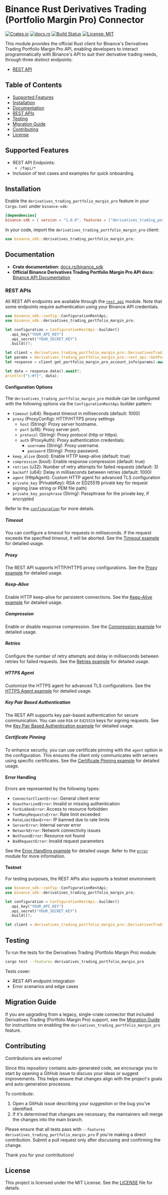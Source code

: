 # Binance Rust Derivatives Trading (Portfolio Margin Pro) Connector

[![Crates.io](https://img.shields.io/crates/v/binance-sdk)](https://crates.io/crates/binance-sdk)
[![docs.rs](https://img.shields.io/docsrs/binance_sdk)](https://docs.rs/binance_sdk)
[![Build Status](https://img.shields.io/github/actions/workflow/status/binance/binance-connector-rust/ci.yaml)](https://github.com/binance/binance-connector-rust/actions)
[![License: MIT](https://img.shields.io/badge/License-MIT-yellow.svg)](https://opensource.org/licenses/MIT)

This module provides the official Rust client for Binance's Derivatives Trading Portfolio Margin Pro API, enabling developers to interact programmatically with Binance's API to suit their derivative trading needs, through three distinct endpoints:

- [REST API](./rest_api/mod.rs)

## Table of Contents

- [Supported Features](#supported-features)
- [Installation](#installation)
- [Documentation](#documentation)
- [REST APIs](#rest-apis)
- [Testing](#testing)
- [Migration Guide](#migration-guide)
- [Contributing](#contributing)
- [License](#license)

## Supported Features

- REST API Endpoints:
  - `/fapi/*`
- Inclusion of test cases and examples for quick onboarding.

## Installation

Enable the `derivatives_trading_portfolio_margin_pro` feature in your `Cargo.toml` under `binance-sdk`:

```toml
[dependencies]
binance-sdk = { version = "1.0.0", features = ["derivatives_trading_portfolio_margin_pro"] }
```

In your code, import the `derivatives_trading_portfolio_margin_pro` client:

```rust
use binance_sdk::derivatives_trading_portfolio_margin_pro;
```

## Documentation

- **Crate documentation:** [docs.rs/binance_sdk](https://docs.rs/binance_sdk)
- **Official Binance Derivatives Trading Portfolio Margin Pro API docs:** [Binance API Documentation](https://developers.binance.com/docs/derivatives/portfolio-margin-pro/general-info)

### REST APIs

All REST API endpoints are available through the [`rest_api`](./rest_api/mod.rs) module. Note that some endpoints require authentication using your Binance API credentials.

```rust
use binance_sdk::config::ConfigurationRestApi;
use binance_sdk::derivatives_trading_portfolio_margin_pro;

let configuration = ConfigurationRestApi::builder()
  .api_key("YOUR_API_KEY")
  .api_secret("YOUR_SECRET_KEY")
  .build()?;

let client = derivatives_trading_portfolio_margin_pro::DerivativesTradingPortfolioMarginProRestApi::production(configuration);
let params = derivatives_trading_portfolio_margin_pro::rest_api::GetPortfolioMarginProAccountInfoParams::default();
let response = client.get_portfolio_margin_pro_account_info(params).await?;

let data = response.data().await?;
println!("{:#?}", data);
```

#### Configuration Options

The `derivatives_trading_portfolio_margin_pro` module can be configured with the following options via the `ConfigurationRestApi` builder pattern:

- `timeout` (u64): Request timeout in milliseconds (default: 1000)
- `proxy` (ProxyConfig): HTTP/HTTPS proxy settings
  - `host` (String): Proxy server hostname.
  - `port` (u16): Proxy server port.
  - `protocol` (String): Proxy protocol (http or https).
  - `auth` (ProxyAuth): Proxy authentication credentials:
    - `username` (String): Proxy username.
    - `password` (String): Proxy password.
- `keep_alive` (bool): Enable HTTP keep-alive (default: true)
- `compression` (bool): Enable response compression (default: true)
- `retries` (u32): Number of retry attempts for failed requests (default: 3)
- `backoff` (u64): Delay in milliseconds between retries (default: 1000)
- `agent` (HttpAgent): Custom HTTP agent for advanced TLS configuration
- `private_key` (PrivateKey): RSA or ED25519 private key for request signing (raw string or PEM file path)
- `private_key_passphrase` (String): Passphrase for the private key, if encrypted

Refer to the [`configuration`](../common/config.rs) for more details.

##### Timeout

You can configure a timeout for requests in milliseconds. If the request exceeds the specified timeout, it will be aborted. See the [Timeout example](./docs/rest_api/timeout.md) for detailed usage.

##### Proxy

The REST API supports HTTP/HTTPS proxy configurations. See the [Proxy example](./docs/rest_api/proxy.md) for detailed usage.

##### Keep-Alive

Enable HTTP keep-alive for persistent connections. See the [Keep-Alive example](./docs/rest_api/keep-alive.md) for detailed usage.

##### Compression

Enable or disable response compression. See the [Compression example](./docs/rest_api/compression.md) for detailed usage.

##### Retries

Configure the number of retry attempts and delay in milliseconds between retries for failed requests. See the [Retries example](./docs/rest_api/retries.md) for detailed usage.

##### HTTPS Agent

Customize the HTTPS agent for advanced TLS configurations. See the [HTTPS Agent example](./docs/rest_api/https-agent.md) for detailed usage.

##### Key Pair Based Authentication

The REST API supports key pair-based authentication for secure communication. You can use `RSA` or `Ed25519` keys for signing requests. See the [Key Pair Based Authentication example](./docs/rest_api/key-pair-authentication.md) for detailed usage.

##### Certificate Pinning

To enhance security, you can use certificate pinning with the `agent` option in the configuration. This ensures the client only communicates with servers using specific certificates. See the [Certificate Pinning example](./docs/rest_api/certificate-pinning.md) for detailed usage.

#### Error Handling

Errors are represented by the following types:

- `ConnectorClientError`: General client error
- `UnauthorizedError`: Invalid or missing authentication
- `ForbiddenError`: Access to resource forbidden
- `TooManyRequestsError`: Rate limit exceeded
- `RateLimitBanError`: IP banned due to rate limits
- `ServerError`: Internal server error
- `NetworkError`: Network connectivity issues
- `NotFoundError`: Resource not found
- `BadRequestError`: Invalid request parameters

See the [Error Handling example](./docs/rest_api/error-handling.md) for detailed usage. Refer to the [`error`](../common/errors.rs) module for more information.

#### Testnet

For testing purposes, the REST APIs also supports a testnet environment:

```rust
use binance_sdk::config::ConfigurationRestApi;
use binance_sdk::derivatives_trading_portfolio_margin_pro;

let configuration = ConfigurationRestApi::builder()
  .api_key("YOUR_API_KEY")
  .api_secret("YOUR_SECRET_KEY")
  .build()?;

let client = derivatives_trading_portfolio_margin_pro::DerivativesTradingPortfolioMarginProRestApi::testnet(configuration);
```

## Testing

To run the tests for the Derivatives Trading (Portfolio Margin Pro) module:

```bash
cargo test --features derivatives_trading_portfolio_margin_pro
```

Tests cover:

- REST API endpoint integration
- Error scenarios and edge cases

## Migration Guide

If you are upgrading from a legacy, single-crate connector that included Derivatives Trading (Portfolio Margin Pro) support, see the [Migration Guide](../../MIGRATION.md) for instructions on enabling the `derivatives_trading_portfolio_margin_pro` feature.

## Contributing

Contributions are welcome!

Since this repository contains auto-generated code, we encourage you to start by opening a GitHub issue to discuss your ideas or suggest improvements. This helps ensure that changes align with the project's goals and auto-generation processes.

To contribute:

1. Open a GitHub issue describing your suggestion or the bug you've identified.
2. If it's determined that changes are necessary, the maintainers will merge the changes into the main branch.

Please ensure that all tests pass with `--features derivatives_trading_portfolio_margin_pro` if you're making a direct contribution. Submit a pull request only after discussing and confirming the change.

Thank you for your contributions!

## License

This project is licensed under the MIT License. See the [LICENSE](../../LICENCE) file for details.
